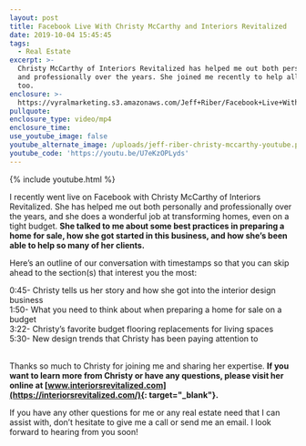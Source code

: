 ```yaml
---
layout: post
title: Facebook Live With Christy McCarthy and Interiors Revitalized
date: 2019-10-04 15:45:45
tags:
  - Real Estate
excerpt: >-
  Christy McCarthy of Interiors Revitalized has helped me out both personally
  and professionally over the years. She joined me recently to help all of you,
  too.
enclosure: >-
  https://vyralmarketing.s3.amazonaws.com/Jeff+Riber/Facebook+Live+With+Christy+McCarthy+and+Interiors+Revitalized.mp4
pullquote:
enclosure_type: video/mp4
enclosure_time:
use_youtube_image: false
youtube_alternate_image: /uploads/jeff-riber-christy-mccarthy-youtube.png
youtube_code: 'https://youtu.be/U7eKzOPLyds'
---
```


{% include youtube.html %}

I recently went live on Facebook with Christy McCarthy of Interiors Revitalized. She has helped me out both personally and professionally over the years, and she does a wonderful job at transforming homes, even on a tight budget. **She talked to me about some best practices in preparing a home for sale, how she got started in this business, and how she’s been able to help so many of her clients.**&nbsp;

Here’s an outline of our conversation with timestamps so that you can skip ahead to the section(s) that interest you the most:

0:45- Christy tells us her story and how she got into the interior design business<br>1:50- What you need to think about when preparing a home for sale on a budget<br>3:22- Christy’s favorite budget flooring replacements for living spaces<br>5:30- New design trends that Christy has been paying attention to<br>&nbsp;

Thanks so much to Christy for joining me and sharing her expertise. **If you want to learn more from Christy or have any questions, please visit her online at [www.interiorsrevitalized.com](https://interiorsrevitalized.com/){: target="_blank"}.**

If you have any other questions for me or any real estate need that I can assist with, don’t hesitate to give me a call or send me an email. I look forward to hearing from you soon\!